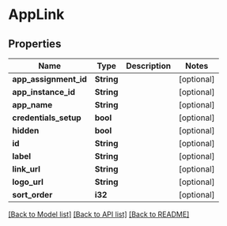 # AppLink

## Properties
Name | Type | Description | Notes
------------ | ------------- | ------------- | -------------
**app_assignment_id** | **String** |  | [optional] 
**app_instance_id** | **String** |  | [optional] 
**app_name** | **String** |  | [optional] 
**credentials_setup** | **bool** |  | [optional] 
**hidden** | **bool** |  | [optional] 
**id** | **String** |  | [optional] 
**label** | **String** |  | [optional] 
**link_url** | **String** |  | [optional] 
**logo_url** | **String** |  | [optional] 
**sort_order** | **i32** |  | [optional] 

[[Back to Model list]](../README.md#documentation-for-models) [[Back to API list]](../README.md#documentation-for-api-endpoints) [[Back to README]](../README.md)


